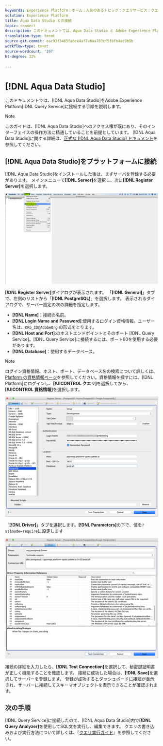 ```yaml
---
keywords: Experience Platform；ホーム；人気のあるトピック；クエリサービス；クエリサービス；Aqua Data Studio;Aqua data studio;クエリサービスに接続；
solution: Experience Platform
title: Aqua Data Studio との接続
topic: connect
description: このドキュメントでは、Aqua Data Studio と Adobe Experience Platform クエリサービスを接続する手順について説明します。
translation-type: tm+mt
source-git-commit: eac93f3465fa6ce4af7a6aa783cf5f8fb4ac9b9b
workflow-type: tm+mt
source-wordcount: '297'
ht-degree: 32%

---
```



# [!DNL Aqua Data Studio]

このドキュメントでは、[!DNL Aqua Data Studio]をAdobe Experience Platform[!DNL Query Service]に接続する手順を説明します。

>[!NOTE]
>
> このガイドは、[!DNL Aqua Data Studio]へのアクセス権が既にあり、そのインターフェイスの操作方法に精通していることを前提としています。 [!DNL Aqua Data Studio]に関する詳細は、[正式な [!DNL Aqua Data Studio] ドキュメント](https://www.aquaclusters.com/app/home/project/public/aquadatastudio/wikibook/Documentation21.1/page/0/Aqua-Data-Studio-21-1)を参照してください。

## [!DNL Aqua Data Studio]をプラットフォームに接続

[!DNL Aqua Data Studio]をインストールした後は、まずサーバを登録する必要があります。 メインメニューで&#x200B;**[!DNL Server]**&#x200B;を選択し、次に&#x200B;**[!DNL Register Server]**&#x200B;を選択します。

![](../images/clients/aqua-data-studio/register-server.png)

**[!DNL Register Server]**&#x200B;ダイアログが表示されます。 「**[!DNL General]**」タブで、左側のリストから「**[!DNL PostgreSQL]**」を選択します。 表示されるダイアログで、サーバー設定の次の詳細を指定します。

- **[!DNL Name]**：接続の名前。
- **[!DNL Login Name and Password]**:使用するログイン資格情報。ユーザー名は、`ORG_ID@AdobeOrg` の形式をとります。
- **[!DNL Host and Port]**:のホストエンドポイントとそのポート [!DNL Query Service]。[!DNL Query Service]に接続するには、ポート80を使用する必要があります。
- **[!DNL Database]**：使用するデータベース。

>[!NOTE]
>
> ログイン資格情報、ホスト、ポート、データベース名の検索について詳しくは、[Platform の資格情報ページ](https://platform.adobe.com/query/configuration)を参照してください。資格情報を探すには、[!DNL Platform]にログインし、**[!UICONTROL クエリ]**&#x200B;を選択してから、**[!UICONTROL 資格情報]**&#x200B;を選択します。

![](../images/clients/aqua-data-studio/register-server-general-tab.png)

「**[!DNL Driver]**」タブを選択します。**[!DNL Parameters]**&#x200B;の下で、値を`?sslmode=require`に設定します

![](../images/clients/aqua-data-studio/register-server-driver-tab.png)

接続の詳細を入力したら、**[!DNL Test Connection]**&#x200B;を選択して、秘密鍵証明書が正しく機能することを確認します。 接続に成功した場合は、**[!DNL Save]**&#x200B;を選択してサーバーを登録します。 登録が成功するとダッシュボードに接続が表示され、サーバーに接続してスキーマオブジェクトを表示できることが確認されます。

## 次の手順

[!DNL Query Service]に接続したので、[!DNL Aqua Data Studio]内で&#x200B;**[!DNL Query Analyzer]**&#x200B;を使用してSQL文を実行し、編集できます。 クエリの書き込みおよび実行方法について詳しくは、『[クエリ実行ガイド](../best-practices/writing-queries.md)』を参照してください。
